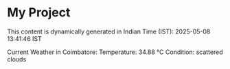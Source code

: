 # My Project

This content is dynamically generated in Indian Time (IST): 2025-05-08 13:41:46 IST


Current Weather in Coimbatore:
Temperature: 34.88 °C
Condition: scattered clouds
